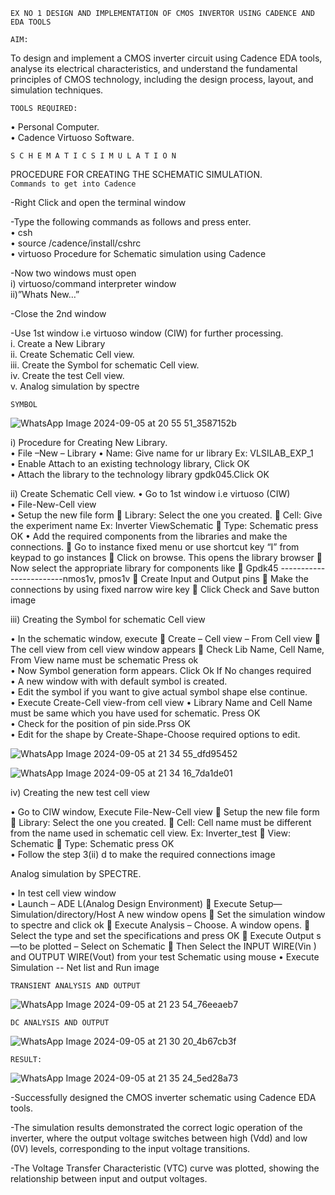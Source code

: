 `EX NO 1
DESIGN AND IMPLEMENTATION OF CMOS INVERTOR USING CADENCE AND EDA TOOLS`

`AIM:`

To design and implement a CMOS inverter circuit using Cadence EDA tools, analyse its electrical characteristics, and understand the fundamental principles of CMOS technology, including the design process, layout, and simulation techniques.

`TOOLS REQUIRED:`

• Personal Computer. <br>
• Cadence Virtuoso Software.

`S C H E M A T I C S I M U L A T I O N `

PROCEDURE FOR CREATING THE SCHEMATIC SIMULATION.<br>
`Commands to get into Cadence`

-Right Click and open the terminal window

-Type the following commands as follows and press enter. <br>
• csh <br>
• source /cadence/install/cshrc <br>
• virtuoso Procedure for Schematic simulation using Cadence<br>

-Now two windows must open<br>
i) virtuoso/command interpreter window <br>
ii)”Whats New…”<br>

-Close the 2nd window

-Use 1st window i.e virtuoso window (CIW) for further processing.<br>
i. Create a New Library<br>
ii. Create Schematic Cell view. <br>
iii. Create the Symbol for schematic Cell view.<br>
iv. Create the test Cell view.<br>
v. Analog simulation by spectre<br>

`SYMBOL`

![WhatsApp Image 2024-09-05 at 20 55 51_3587152b](https://github.com/user-attachments/assets/7ff96a52-8b43-4fe6-8648-33ab74a5d074)


i) Procedure for Creating New Library. <br>
• File –New – Library • Name: Give name for ur library Ex: VLSILAB_EXP_1<br>
• Enable Attach to an existing technology library, Click OK<br>
• Attach the library to the technology library gpdk045.Click OK <br>

ii) Create Schematic Cell view. • Go to 1st window i.e virtuoso (CIW) <br>
• File-New-Cell view <br>
• Setup the new file form  Library: Select the one you created.  Cell: Give the experiment name Ex: Inverter ViewSchematic  Type: Schematic press OK 
• Add the required components from the libraries and make the connections.  Go to instance fixed menu or use shortcut key “I” from keypad to go instances  Click on browse. This opens the library browser  Now select the appropriate library for components like  Gpdk45 ------------------------nmos1v, pmos1v  Create Input and Output pins  Make the connections by using fixed narrow wire key  Click Check and Save button image

iii) Creating the Symbol for schematic Cell view<br>

• In the schematic window, execute  Create – Cell view – From Cell view  The cell view from cell view window appears  Check Lib Name, Cell Name, From View name must be schematic Press ok <br>
• Now Symbol generation form appears. Click Ok If No changes required <br>
• A new window with with default symbol is created.<br>
• Edit the symbol if you want to give actual symbol shape else continue.<br> 
• Execute Create-Cell view-from cell view • Library Name and Cell Name must be same which you have used for schematic. Press OK <br>
• Check for the position of pin side.Prss OK <br>
• Edit for the shape by Create-Shape-Choose required options to edit.<br>

![WhatsApp Image 2024-09-05 at 21 34 55_dfd95452](https://github.com/user-attachments/assets/cddb1aea-dc45-42e5-b7b8-fba003961309)

![WhatsApp Image 2024-09-05 at 21 34 16_7da1de01](https://github.com/user-attachments/assets/44ef5925-af2f-42e9-a0b7-5a48f8f6e821)



iv) Creating the new test cell view<br>

• Go to CIW window, Execute File-New-Cell view  Setup the new file form  Library: Select the one you created.  Cell: Cell name must be different from the name used in schematic cell view. Ex: Inverter_test  View: Schematic  Type: Schematic press OK<br>
• Follow the step 3(ii) d to make the required connections image<br>

Analog simulation by SPECTRE.<br>

• In test cell view window <br>
• Launch – ADE L(Analog Design Environment)  Execute Setup—Simulation/directory/Host A new window opens  Set the simulation window to spectre and click ok  Execute Analysis – Choose. A window opens.  Select the type and set the specifications and press OK  Execute Output s—to be plotted – Select on Schematic  Then Select the INPUT WIRE(Vin ) and OUTPUT WIRE(Vout) from your test Schematic using mouse • Execute Simulation -- Net list and Run image

`TRANSIENT ANALYSIS AND OUTPUT`

![WhatsApp Image 2024-09-05 at 21 23 54_76eeaeb7](https://github.com/user-attachments/assets/162f6dff-0933-4d8a-9efb-fd1b881bfc1b)


`DC ANALYSIS AND OUTPUT`

![WhatsApp Image 2024-09-05 at 21 30 20_4b67cb3f](https://github.com/user-attachments/assets/a1eee438-5f2e-49d9-bd7f-eff463bc0317)



`RESULT:`

![WhatsApp Image 2024-09-05 at 21 35 24_5ed28a73](https://github.com/user-attachments/assets/ab64d9a3-aa0e-4ba1-aad3-086b61ec15ce)


-Successfully designed the CMOS inverter schematic using Cadence EDA tools.<br>

-The simulation results demonstrated the correct logic operation of the inverter, where the output voltage switches between high (Vdd) and low (0V) levels, corresponding to the input voltage transitions.<br>

-The Voltage Transfer Characteristic (VTC) curve was plotted, showing the relationship between input and output voltages.<br>
